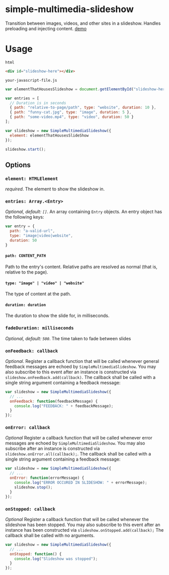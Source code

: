 # simple-multimedia-slideshow
Transition between images, videos, and other sites in a slideshow. Handles preloading and injecting content. [demo](http://www.adamkewley.com/files/foyer-slideshow/index.html)

# Usage

`html`
```html
<div id="slideshow-here"></div>
```

`your-javascript-file.js`
```javascript
var elementThatHousesSlideshow = document.getElementById("slideshow-here");

var entries = [
  // Duration is in seconds
  { path: "relative-to-page/path", type: "website", duration: 10 },
  { path: "funny-cat.jpg", type: "image", duration: 5 },
  { path: "some-video.mp4", type: "video", duration: 50 }
];

var slideshow = new SimpleMultimediaSlideshow({
  element: elementThatHousesSlideShow
});

slideshow.start();
```

## Options

### `element: HTMLElement`
*required*. The element to show the slideshow in.

### `entries: Array.<Entry>`
*Optional, default: `[]`*. An array containing `Entry` objects. An entry object has the following keys:

```javascript
var entry = {
  path: "a-valid-url",
  type: "image|video|website",
  duration: 50
}
```

#### `path: CONTENT_PATH`
Path to the entry's content. Relative paths are resolved as normal (that is, relative to the page).

#### `type: "image" | "video" | "website"`
The type of content at the path.

#### `duration: duration`
The duration to show the slide for, in milliseconds.

### `fadeDuration: milliseconds`
*Optional, default: `500`*. The time taken to fade between slides

### `onFeedback: callback`
*Optional*. Register a callback function that will be called whenever general feedback messages are echoed by `SimpleMultimediaSlideshow`. You may also subscribe to this event after an instance is constructed via `slideshow.onFeedback.add(callback)`. The callback shall be called with a single string argument containing a feedback message:

```javascript
var slideshow = new SimpleMultimediaSlideshow({
  // ...
  onFeedback: function(feedbackMessage) {
    console.log("FEEDBACK: " + feedbackMessage);
  }
});
```

### `onError: callback`
*Optional* Register a callback function that will be called whenever error messages are echoed by `SimpleMultimediaSlideshow`. You may also subscribe after an instance is constructed via `slideshow.onError.all(callback);`. The callback shall be called with a single string argument containing a feedback message:

```javascript
var slideshow = new SimpleMultimediaSlideshow({
  // ...
  onError: function(errorMessage) {
    console.log("ERROR OCCURED IN SLIDESHOW: " + errorMessage);
    slideshow.stop();
  }
});
```

### `onStopped: callback`
*Optional* Register a callback function that will be called whenever the slideshow has been stopped. You may also subscribe to this event after an instance has been constructed via `slideshow.onStopped.add(callback);` The callback shall be called with no arguments.

```javascript
var slideshow = new SimpleMultimediaSlideshow({
  // ...
  onStopped: function() {
    console.log("Slideshow was stopped");
  }
});
```

